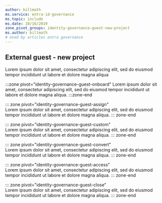 ```yaml
---
author: billmath
ms.service: entra-id-governance
ms.topic: include
ms.date: 10/16/2019
zone_pivot_groups: identity-governance-guest-new-project
ms.author: billmath
# Used by articles entra governance
---
```


## External guest - new project
Lorem ipsum dolor sit amet, consectetur adipiscing elit, sed do eiusmod tempor incididunt ut labore et dolore magna aliqua

:::zone pivot="identity-governance-guest-onboard"
Lorem ipsum dolor sit amet, consectetur adipiscing elit, sed do eiusmod tempor incididunt ut labore et dolore magna aliqua.
:::zone-end

::: zone pivot="identity-governance-guest-assign"  
Lorem ipsum dolor sit amet, consectetur adipiscing elit, sed do eiusmod tempor incididunt ut labore et dolore magna aliqua.
::: zone-end  

::: zone pivot="identity-governance-guest-custom"  
Lorem ipsum dolor sit amet, consectetur adipiscing elit, sed do eiusmod tempor incididunt ut labore et dolore magna aliqua.
::: zone-end  

::: zone pivot="identity-governance-guest-convert"  
Lorem ipsum dolor sit amet, consectetur adipiscing elit, sed do eiusmod tempor incididunt ut labore et dolore magna aliqua.
::: zone-end  

::: zone pivot="identity-governance-guest-access"  
Lorem ipsum dolor sit amet, consectetur adipiscing elit, sed do eiusmod tempor incididunt ut labore et dolore magna aliqua.
::: zone-end  

::: zone pivot="identity-governance-guest-close"  
Lorem ipsum dolor sit amet, consectetur adipiscing elit, sed do eiusmod tempor incididunt ut labore et dolore magna aliqua.
::: zone-end  